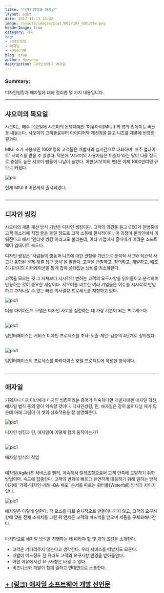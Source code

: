 ```yaml
---
title: "디자인씽킹과 애자일"
layout: post
date: 2017-11-13 14:42
image: /assets/images/post/002/197_00title.png
headerImage: true
category: 기획
tag:
- 디자인씽킹
- 애자일
- 서비스기획
blog: true
author: Hyeyeon
description: 디자인씽킹과 애자일
---
```


### Summary:

디자인씽킹과 애자일에 대해 정리한 몇 가지 내용입니다.

---

## 샤오미의 목요일

샤오미는 매주 목요일에 샤오미의 운영체제인 '미유아이(MIUI)'와 앱의 업데이트 버전을 내놓는다. 샤오미의 고객들로부터 아이디어와 개선점을 듣고 니즈를 제품에 반영한 결과다.

MIUI 초기 사용자인 100여명의 고객들은 개발자와 실시간으로 대화하며 '매주 업데이트' 서비스를 받을 수 있었다. 덕분에 '샤오미의 사용자들은 미쳤다'라는 말이 나올 정도로 충성도 높은 샤오미 팬들이 나날이 늘었다. 미펀(샤오미의 팬)은 이제 1000만여명 규모로 커졌다.

![pic](http://www.xiaomimi6phone.com/wp-content/uploads/2016/11/Miui-9-Xiaomi.jpeg)
<figcaption class="caption">현재 MIUI 9 버전까지 출시되었다.</figcaption>

<br>

---

## 디자인 씽킹

샤오미의 제품 개선 방식 기반은 디자인 씽킹이다. 고객의 의견을 듣고 CEO가 한밤중에 고객 목소리에 직접 글을 올릴 정도로 고객 소통에 필사적이다. 이 과정이 온라인에서 이뤄진다고 해서 '인터넷 씽킹'이라고도 불리는데, 여타 기업에서 흉내내기 어려운 소프트웨어 업데이트 속도다.

디자인 씽킹은 '사람들의 행동과 니즈에 대한 관찰을 기반으로 분석적 사고와 직관적 사고가 융합된 문제 해결 접근 방식'을 말한다. 고객을 관찰하고, 정의하고, 개발하고, 배포하기까지의 이터레이션을 짧게 잡아 쓸데없는 낭비를 최소화한다.

고객을 모으는 것 그 자체보다 시시각각 변하는 고객의 요구사항을 읽어들이고 분석하여 반응하는 것이 중요한 세상이다. 샤오미를 비롯한 여러 기업들은 이슈를 시시각각 반영하고 고쳐나갈 수 있는 빠른 의사결정 프로세스를 지향하고 있다.


![pic1](197_02.png)
<figcaption class="caption">더블 다이아몬드 모델은 디자인 사고를 실천하는 데 가장 기본이 되는 프로세스다.</figcaption>

<br>

![pic1](197_03.png)
<figcaption class="caption">팀인터페이스는 서비스 디자인 프로세스를 조사-도출-제안-검증의 4단계로 정의했다.</figcaption>

<br>

![pic1](197_04.png)
<figcaption class="caption">팀인터페이스의 프로세스를 파라다이스 호텔 프로젝트에 적용한 방식이다.</figcaption>

<br>

---

## 애자일

기획자나 디자이너에게 디자인 씽킹이라는 용어가 익숙하다면 개발자에겐 애자일 혁신, 애자일 법칙 등의 말이 익숙할 것이다. 디자인씽킹, 린, 애자일은 같이 붙어다닐 때가 많은데 아래 그림이 이 셋의 상호작용을 잘 설명해준다.

![pic1](197_05.png)
<figcaption class="caption">디자인 씽킹과 린, 애자일이 어떻게 함께 움직이는가?</figcaption>

<br>

![pic1](197_06.png)
<figcaption class="caption">애자일 방식의 작업</figcaption>

<br>

애자일(Agile)은 서비스를 빨리, 계속해서 릴리즈함으로써 고객 만족에 도달하기 위한 방법이다. 속도에 집중한다. 고객의 변화에 빠르고 유연하게 대응하기 위해 일하는 방식이기에 '기획-디자인-개발-QA-배포' 순서를 따르는 워터폴(Waterfall) 방식과 차이가 있다.

![pic1](197_07.png)
<figcaption class="caption">애자일은 이렇게 일한다. 각 요소를 따로 순차적으로 만들어나가지 않고, 고객의 요구사항에 맞춘 전체 스케치를 그린 뒤 언제든 고객의 피드백을 받으며 제품을 구체화해나간다.</figcaption>

<br>

마지막으로 애자일 방식을 진행하는 데 따라야 할 몇 개의 조건을 소개한다.

* 고객은 기다려주지 않는다고 생각한다. 우리 서비스를 떠날지도 모른다.
* 개발이 어느정도 된 뒤라도 고객의 요구사항 변경을 받아들인다.
* 어떤 이유에서건 요구사항은 바뀔 수 있다.
* 비즈니스와 개발이 함께 일하고 면대면으로 소통한다.

[+ (링크) 애자일 소프트웨어 개발 선언문](http://agilemanifesto.org/iso/ko/manifesto.html)
---
